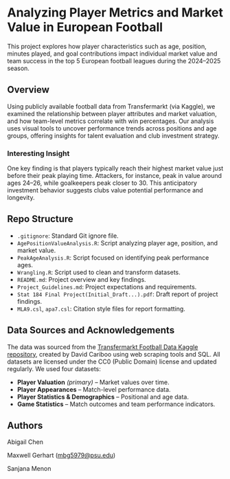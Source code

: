 # Analyzing Player Metrics and Market Value in European Football

This project explores how player characteristics such as age, position, minutes played, and goal contributions impact individual market value and team success in the top 5 European football leagues during the 2024–2025 season.

## Overview

Using publicly available football data from Transfermarkt (via Kaggle), we examined the relationship between player attributes and market valuation, and how team-level metrics correlate with win percentages. Our analysis uses visual tools to uncover performance trends across positions and age groups, offering insights for talent evaluation and club investment strategy.

### Interesting Insight

One key finding is that players typically reach their highest market value just before their peak playing time. Attackers, for instance, peak in value around ages 24–26, while goalkeepers peak closer to 30. This anticipatory investment behavior suggests clubs value potential performance and longevity.  

## Repo Structure

- `.gitignore`: Standard Git ignore file.
- `AgePositionValueAnalysis.R`: Script analyzing player age, position, and market value.
- `PeakAgeAnalysis.R`: Script focused on identifying peak performance ages.
- `Wrangling.R`: Script used to clean and transform datasets.
- `README.md`: Project overview and key findings.
- `Project_Guidelines.md`: Project expectations and requirements.
- `Stat 184 Final Project(Initial_Draft...).pdf`: Draft report of project findings.
- `MLA9.csl`, `apa7.csl`: Citation style files for report formatting.
  
## Data Sources and Acknowledgements

The data was sourced from the [Transfermarkt Football Data Kaggle repository](https://www.kaggle.com/datasets/davidcariboo/player-scores), created by David Cariboo using web scraping tools and SQL. All datasets are licensed under the CC0 (Public Domain) license and updated regularly. We used four datasets:
- **Player Valuation** *(primary)* – Market values over time.
- **Player Appearances** – Match-level performance data.
- **Player Statistics & Demographics** – Positional and age data.
- **Game Statistics** – Match outcomes and team performance indicators.

## Authors

Abigail Chen

Maxwell Gerhart (mbg5979@psu.edu)

Sanjana Menon

